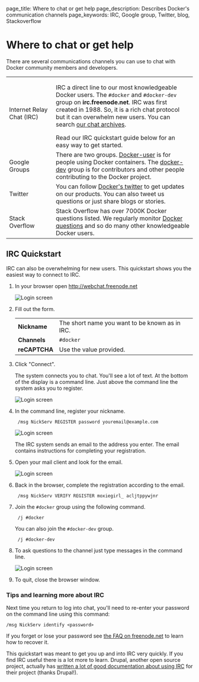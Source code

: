 page_title: Where to chat or get help
page_description: Describes Docker's communication channels
page_keywords: IRC, Google group, Twitter, blog, Stackoverflow

<style>
/* @TODO add 'no-zebra' table-style to the docs-base stylesheet */
/* Table without "zebra" striping */
.content-body table.no-zebra tr {
  background-color: transparent;
}
</style>

# Where to chat or get help

There are several communications channels you can use to chat with Docker
community members and developers.

<table>
  <col width="25%">
  <col width="75%">
  <tr>
    <td>Internet Relay Chat (IRC)</th>
    <td>
      <p>
        IRC a direct line to our most knowledgeable Docker users.
        The <code>#docker</code> and <code>#docker-dev</code> group on 
        <strong>irc.freenode.net</strong>. IRC was first created in 1988. 
        So, it is a rich chat protocol but it can overwhelm new users. You can search
        <a href="https://botbot.me/freenode/docker/#" target="_blank">our chat archives</a>.
      </p>
      Read our IRC quickstart guide below for an easy way to get started.
    </td>
  </tr>
  <tr>
    <td>Google Groups</td>
    <td>
      There are two groups.
      <a href="https://groups.google.com/forum/#!forum/docker-user" target="_blank">Docker-user</a>
      is for people using Docker containers. 
      The <a href="https://groups.google.com/forum/#!forum/docker-dev" target="_blank">docker-dev</a> 
      group is for contributors and other people contributing to the Docker 
      project.
    </td>
  </tr>
  <tr>
    <td>Twitter</td>
    <td>
      You can follow <a href="https://twitter.com/docker/" target="_blank">Docker's twitter</a>
      to get updates on our products. You can also tweet us questions or just 
      share blogs or stories.
    </td>
  </tr>
  <tr>
    <td>Stack Overflow</td>
    <td>
      Stack Overflow has over 7000K Docker questions listed. We regularly 
      monitor <a href="http://stackoverflow.com/search?tab=newest&q=docker" target="_blank">Docker questions</a>
      and so do many other knowledgeable Docker users.
    </td>
  </tr>
</table>


## IRC Quickstart

IRC can also be overwhelming for new users. This quickstart shows you 
the easiest way to connect to IRC. 

1. In your browser open <a href="http://webchat.freenode.net" target="_blank">http://webchat.freenode.net</a>

    ![Login screen](/project/images/irc_connect.png)


2. Fill out the form.

    <table class="no-zebra" style="width: auto">
      <tr>
        <td><b>Nickname</b></td>
        <td>The short name you want to be known as in IRC.</td>
      </tr>
      <tr>
        <td><b>Channels</b></td>
        <td><code>#docker</code></td>
      </tr>
      <tr>
        <td><b>reCAPTCHA</b></td>
        <td>Use the value provided.</td>
      </tr>
    </table>

3. Click "Connect".

    The system connects you to chat. You'll see a lot of text. At the bottom of
    the display is a command line. Just above the command line the system asks 
    you to register.

    ![Login screen](/project/images/irc_after_login.png)


4. In the command line, register your nickname.

        /msg NickServ REGISTER password youremail@example.com

    ![Login screen](/project/images/register_nic.png)

    The IRC system sends an email to the address you
    enter. The email contains instructions for completing your registration.

5. Open your mail client and look for the email.

    ![Login screen](/project/images/register_email.png)

6. Back in the browser, complete the registration according to the email.

        /msg NickServ VERIFY REGISTER moxiegirl_ acljtppywjnr

7. Join the `#docker` group using the following command.

        /j #docker

    You can also join the `#docker-dev` group.

        /j #docker-dev

8. To ask questions to the channel just type messages in the command line.

	![Login screen](/project/images/irc_chat.png)

9. To quit, close the browser window.


### Tips and learning more about IRC

Next time you return to log into chat, you'll need to re-enter your password 
on the command line using this command:

    /msg NickServ identify <password>

If you forget or lose your password see <a
href="https://freenode.net/faq.shtml#sendpass" target="_blank">the FAQ on
freenode.net</a> to learn how to recover it.

This quickstart was meant to get you up and into IRC very quickly. If you find 
IRC useful there is a lot more to learn. Drupal, another open source project, 
actually has <a href="https://www.drupal.org/irc/setting-up" target="_blank">
written a lot of good documentation about using IRC</a> for their project 
(thanks Drupal!).

